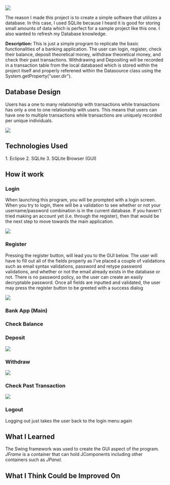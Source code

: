 <!--Banner Image-->
<img src="https://github.com/gnikkoch96/Banking-Application/blob/main/assets/banner.png"/>
<p> The reason I made this project is to create a simple software that utilizes a database. In this case, I used SQLite because I heard it is good for storing small amounts of data which is perfect for a sample project like this one. I also wanted to refresh my Database knowledge.</p>

<b> Description: </b> This is just a simple program to replicate the basic functionalities of a banking application. The user can login, register, check their balance, deposit theoretical money, withdraw theoretical money, and check their past transactions. Withdrawing and Depositing will be recorded in a transaction table from the local databased which is stored within the project itself and properly referened within the Datasource class using the System.getProperty("user.dir"). 

<h2> Database Design </h2> <!-- Show the Image --> 
<p> Users has a one to many relationship with transactions while transactions has only a one to one relationship with users. This means that users can have one to multiple transactions while transactions are uniquely recorded per unique individuals. </p>

<img src="https://github.com/gnikkoch96/Banking-Application/blob/main/assets/Banking%20App%20Database%20Design.png/"/>

<h2> Technologies Used </h2>
1. Eclipse 
2. SQLite
3. SQLite Browser (GUI) 

<h2> How it work </h2>
<!--Login-->
<h3> Login </h3>
<p> When launching this program, you will be prompted with a login screen. When you try to login, there will be a validation to see whether or not your username/password combination is in the current database. If you haven't tried making an account yet (i.e. through the register), then that would be the next step to move towards the main application.</p>
<img src="https://github.com/gnikkoch96/Banking-Application/blob/main/assets/Reference%20Image/Screenshot_1.png"/>

<!--Register-->
<h3> Register</h3>
<p> Pressing the register button, will lead you to the GUI below. The user will have to fill out all of the fields properly as I've placed a couple of validations such as email syntax validations, password and retype password validations, and whether or not the email already exists in the database or not. There is no password policy, so the user can create an easily decryptable password. Once all fields are inputted and validated, the user may press the register button to be greeted with a success dialog</p>
<img src="https://github.com/gnikkoch96/Banking-Application/blob/main/assets/Reference%20Image/Screenshot_2.png"/>

<!--Bank App-->
<h3> Bank App (Main) </h3>

<!--Check Balance-->
<h3> Check Balance </h3>

<!--Deposit-->
<h3> Deposit </h3>
<img src="https://github.com/gnikkoch96/Banking-Application/blob/main/assets/Reference%20Image/Screenshot_11.png"/>
<!--Withdraw-->
<h3> Withdraw </h3>
<img src="https://github.com/gnikkoch96/Banking-Application/blob/main/assets/Reference%20Image/Screenshot_15.png"/>
  
<!--Past Transaction-->
<h3> Check Past Transaction </h3>
<img src="https://github.com/gnikkoch96/Banking-Application/blob/main/assets/Reference%20Image/Screenshot_17.png"/>

<!--Logout-->
<h3> Logout </h3>
<p> Logging out just takes the user back to the login menu again </p>

<h2> What I Learned </h2>
<!-- 1. Swing Framework to Create the GUI -->
<p> The Swing framework was used to create the GUI aspect of the program. <i> JFrame </i> is a container that can hold JComponents including other containers such as <i> JPanel. </i> 
<!-- 2. SQLite and how Database works exactly -->

<!-- 3. How to connect both of them --> 

<h2> What I Think Could be Improved On </h2>
